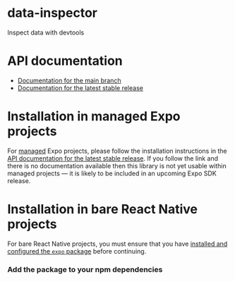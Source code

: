 # data-inspector

Inspect data with devtools

# API documentation

- [Documentation for the main branch](https://github.com/expo/expo/blob/main/docs/pages/versions/unversioned/sdk/data-inspector.md)
- [Documentation for the latest stable release](https://docs.expo.dev/versions/latest/sdk/data-inspector/)

# Installation in managed Expo projects

For [managed](https://docs.expo.dev/archive/managed-vs-bare/) Expo projects, please follow the installation instructions in the [API documentation for the latest stable release](#api-documentation). If you follow the link and there is no documentation available then this library is not yet usable within managed projects &mdash; it is likely to be included in an upcoming Expo SDK release.

# Installation in bare React Native projects

For bare React Native projects, you must ensure that you have [installed and configured the `expo` package](https://docs.expo.dev/bare/installing-expo-modules/) before continuing.

### Add the package to your npm dependencies
